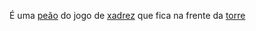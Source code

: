 É uma [peão](_insight/Peão.md) do jogo de [xadrez](api/2024/07/06/2024-07-06-Xadrez.md) que fica na frente da [torre](_insight/Torre.md)